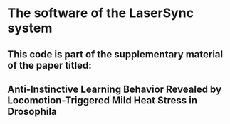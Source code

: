 
# The software of the LaserSync system
## This code is part of the supplementary material of the paper titled:
## Anti-Instinctive Learning Behavior Revealed by Locomotion-Triggered Mild Heat Stress in Drosophila
